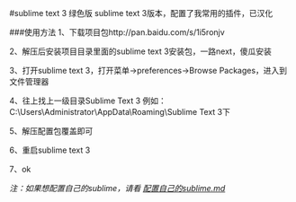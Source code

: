 #sublime text 3 绿色版
sublime text 3版本，配置了我常用的插件，已汉化

###使用方法
1、下载项目包http://pan.baidu.com/s/1i5ronjv

2、解压后安装项目目录里面的sublime text 3安装包，一路next，傻瓜安装

3、打开sublime text 3，打开菜单->preferences->Browse Packages，进入到文件管理器

4、往上找上一级目录Sublime Text 3 例如：C:\Users\Administrator\AppData\Roaming\Sublime Text 3下

5、解压配置包覆盖即可

6、重启sublime text 3

7、ok


*注：如果想配置自己的sublime，请看 <a href="配置自己的sublime.md">配置自己的sublime.md</a>*
